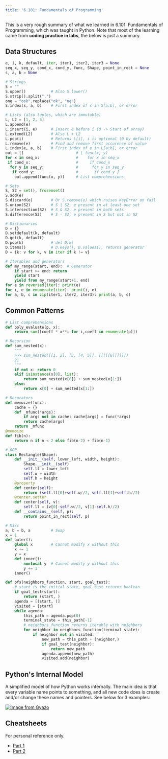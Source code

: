 ```yaml
---
title: '6.101: Fundamentals of Programming'
---
```


This is a very rough summary of what we learned in 6.101: Fundamentals of Programming, which was taught in Python. Note that most of the learning came from **coding practice in labs**, the below is just a summary.

## Data Structures

```py
e, i, k, default, iter, iter1, iter2, iter3 = None
seq_x, seq_y, cond_x, cond_y, func, Shape, point_in_rect = None
s, a, b = None

# Strings
S = ""
S.upper()           # Also S.lower()
S.strip().split(",")
one = "ook".replace("ok", "ne")
S.index(s, a, b)    # First index of s in S[a:b], or error

# Lists (also tuples, which are immutable)
L, L2 = [1, 2, 3]
L.append(e)
L.insert(i, e)      # Insert e before i (0 -> Start of array)
L.extend(L2)        # Also L + L2
L.pop(i)            # Returns L[i], i is optional (0 by default)
L.remove(e)         # Find and remove first occurence of value
L.index(e, a, b)    # First index of e in L[a:b], or error
out = []                       # [ func(x, y)
for x in seq_x:                #    for x in seq_x
 if cond_x:                    #     if cond_x
  for y in seq_y:              #      for y in seq_y
   if cond_y:                  #       if cond_y ]
    out.append(func(x, y))     # List comprehensions

# Sets
S, S2 = set(), frozenset()
S.add(e)
S.discard(e)        # Or S.remove(e) which raises KeyError on fail
S.union(S2)         # S | S2, e present in at least one set
S.intersection(S2)  # S & S2, e present in both sets
S.difference(S2)    # S - S2, e present in S but not in S2

# Dictionaries
D = {}
D.setdefault(k, default)
D.get(k, default)
D.pop(k)            # del D[k]
D.items()           # D.keys(), D.values(), returns generator
D = {k: v for k, v in iter if k != v}

# Iterables and generators
def my_range(start, end):  # Generator
    if start >= end: return
    yield start
    yield from my_range(start+1, end)
for e in reversed(iter): print(e)
for i, e in enumerate(iter): print(i, e)
for a, b, c in zip(iter1, iter2, iter3): print(a, b, c)
```

## Common Patterns

```py
# List comprehensions
def poly_evaluate(p, x):
	return sum([coeff * x**i for i,coeff in enumerate(p)])

# Recursion
def sum_nested(x):
    """
    >>> sum_nested([[1, 2], [3, [4, 5]], [[[[[6]]]]]])
    21
    """
    if not x: return 0
    elif isinstance(x[0], list):
        return sum_nested(x[0]) + sum_nested(x[1:])
    else:
        return x[0] + sum_nested(x[1:])

# Decorators
def memoize(func):
    cache = {}
    def _mfunc(*args):
        if args not in cache: cache[args] = func(*args)
        return cache[args]
    return _mfunc
@memoize
def fib(n):
    return n if n < 2 else fib(n-2) + fib(n-1)

# OOP
class Rectangle(Shape):
    def __init__(self, lower_left, width, height):
        Shape.__init__(self)
        self.ll = lower_left
        self.w = width
        self.h = height
    @property
    def center(self):
        return (self.ll[0]+self.w//2, self.ll[1]+self.h//2)
    @center.setter
    def center(self, v):
        self.ll = (v[0]-self.w//2, v[1]-self.h//2)
    def __contains__(self, p):
        return point_in_rect(self, p)

# Misc
a, b = b, a         # Swap
x = 1
def outer():
    global x        # Cannot modify x without this
    x += 1
    y = x
    def inner():
        nonlocal y  # Cannot modify y without this
        y += 1
    inner()

def bfs(neighbors_function, start, goal_test):
    # start is the initial state, goal_test returns boolean
    if goal_test(start):
        return (start, )
    agenda = [(start, )]
    visited = {start}
    while agenda:
        this_path = agenda.pop(0)
        terminal_state = this_path[-1]
        # neighbors_function returns iterable with neighbors
        for neighbor in neighbors_function(terminal_state):
            if neighbor not in visited:
                new_path = this_path + (neighbor,)
                if goal_test(neighbor):
                    return new_path
                agenda.append(new_path)
                visited.add(neighbor)
```

## Python's Internal Model

A simplified model of how Python works internally. The main idea is that every variable name points to something, and all new code does is create and/or change these names and pointers. See below for 3 examples:

[![Image from Gyazo](https://i.gyazo.com/f7be7594ebb36a2e99211115e6c2f450.png)](https://gyazo.com/f7be7594ebb36a2e99211115e6c2f450)

## Cheatsheets

For personal reference only.
- [Part 1](https://docs.google.com/document/d/1HzYN3UzdPPbdL-F0ogLa_y77IBWGM0_wxzgYy5y9Icw/edit?usp=sharing)
- [Part 2](https://docs.google.com/document/d/15rYrIl9I3O9qCrXteR3BHWTynDD1bOESWb52T3qV3b8/edit?usp=sharing)
